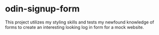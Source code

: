 # odin-signup-form
This project utilizes my styling skills and tests my newfound knowledge
of forms to create an interesting looking log in form for a mock website.